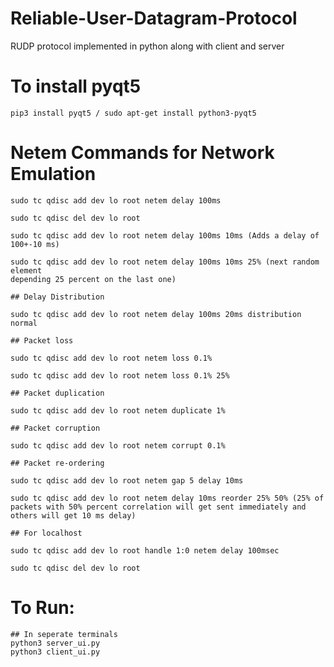 # Reliable-User-Datagram-Protocol

RUDP protocol implemented in python along with client and server

# To install pyqt5
    
    pip3 install pyqt5 / sudo apt-get install python3-pyqt5


# Netem Commands for Network Emulation
     
    sudo tc qdisc add dev lo root netem delay 100ms
     
    sudo tc qdisc del dev lo root
     
    sudo tc qdisc add dev lo root netem delay 100ms 10ms (Adds a delay of 100+-10 ms)
     
    sudo tc qdisc add dev lo root netem delay 100ms 10ms 25% (next random element
    depending 25 percent on the last one)
     
    ## Delay Distribution
     
    sudo tc qdisc add dev lo root netem delay 100ms 20ms distribution normal
     
    ## Packet loss
     
    sudo tc qdisc add dev lo root netem loss 0.1%
     
    sudo tc qdisc add dev lo root netem loss 0.1% 25%
     
    ## Packet duplication
     
    sudo tc qdisc add dev lo root netem duplicate 1%
     
    ## Packet corruption
     
    sudo tc qdisc add dev lo root netem corrupt 0.1%
     
    ## Packet re-ordering
     
    sudo tc qdisc add dev lo root netem gap 5 delay 10ms
     
    sudo tc qdisc add dev lo root netem delay 10ms reorder 25% 50% (25% of packets with 50% percent correlation will get sent immediately and others will get 10 ms delay)
     
    ## For localhost
     
    sudo tc qdisc add dev lo root handle 1:0 netem delay 100msec
     
    sudo tc qdisc del dev lo root


# To Run:

    ## In seperate terminals
    python3 server_ui.py
    python3 client_ui.py
   
